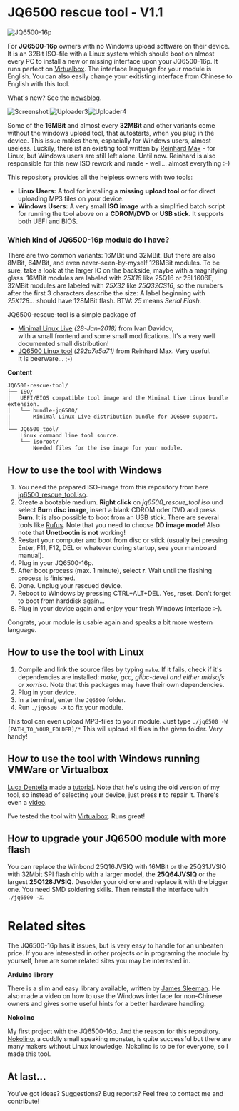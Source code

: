 # JQ6500 rescue tool - V1.1
  
![JQ6500-16p](https://www.nikolairadke.de/jq6500/mp3modul.png) 

For **JQ6500-16p** owners with no Windows upload software on their device. It is an 32Bit ISO-file with a Linux system which should boot on almost every PC to install a new or missing interface upon your JQ6500-16p. It runs perfect on [Virtualbox](https://www.virtualbox.org). The interface language for your module is English. You can also easily change your exitisting interface from Chinese to English with this tool.

What's new? See the [newsblog](https://github.com/NikolaiRadke/JQ6500-rescue-tool/tree/master/NEWS.md). 

![Screenshot](https://www.nikolairadke.de/jq6500/jq6500rescue.png)
![Uploader3](https://www.nikolairadke.de/jq6500/jq6500_uploadtool_1.png)![Uploader4](https://www.nikolairadke.de/jq6500/jq6500_uploadtool_2.png)

  
Some of the **16MBit** and almost every **32MBit** and other variants come without the windows upload tool, that autostarts, when you plug in the device. This issue makes them, espacially for Windows users, almost useless. Luckily, there ist an existing tool written by [Reinhard Max](https://m4x.de/jq6500) - for Linux, but Windows users are still left alone. Until now. Reinhard is also responsible for this new ISO rework and made - well... almost everything :-)    
  
This repository provides all the helpless owners with two tools:  
* **Linux Users:** A tool for installing a **missing upload tool** or for direct uploading MP3 files on your device.  
* **Windows Users:** A very small **ISO image** with a simplified batch script for running the tool above on a **CDROM/DVD** or **USB stick**. It supports both UEFI and BIOS.   

### Which kind of JQ6500-16p module do I have?

There are two common variants: 16MBit und 32MBit. But there are also 8MBit, 64MBit, and even never-seen-by-myself 128MBit modules. To be sure, take a look at the larger IC on the backside, maybe with a magnifying glass. 16MBit modules are labeled with *25X16* like 25Q16 or 25L1606E, 32MBit modules are labeled with *25X32* like *25Q32CS16*, so the numbers after the first 3 characters describe the size: A label beginning with *25X128...* should have 128MBit flash. BTW: *25* means *Serial Flash*.   

JQ6500-rescue-tool is a simple package of  
* [Minimal Linux Live](http://minimal.linux-bg.org/#home) *(28-Jan-2018)* from Ivan Davidov,  
  with a small frontend and some small modifications. It's a very well documented small distribution!    
* [JQ6500 Linux tool](https://m4x.de/jq6500) *(292a7e5a71)* from Reinhard Max. Very useful.  
  It is beerware... ;-)   
  
**Content**

```
JQ6500-rescue-tool/
├── ISO/
|   UEFI/BIOS compatible tool image and the Minimal Live Linux bundle extension.  
|   └── bundle-jq6500/
|       Minimal Linux Live distribution bundle for JQ6500 support.  
|
└── JQ6500_tool/
    Linux command line tool source.  
    └── isoroot/
        Needed files for the iso image for your module.  
```

## How to use the tool with Windows

1. You need the prepared ISO-image from this repository from here [jq6500_rescue_tool.iso](https://github.com/NikolaiRadke/JQ6500-rescue-tool/tree/master/ISO).  
2. Create a bootable medium. **Right click** on *jq6500_rescue_tool.iso* und select **Burn disc image**, insert a blank CDROM oder DVD and press **Burn**. It is also possible to boot from an USB stick. There are several tools like [Rufus](https://rufus.ie/). Note that you need to choose **DD image mode**! Also note that **Unetbootin** is **not** working!  
3. Restart your computer and boot from disc or stick (usually bei pressing Enter, F11, F12, DEL or whatever during startup, see your mainboard manual).
4. Plug in your JQ6500-16p.
5. After boot process (max. 1 minute), select **r**. Wait until the flashing process is finished. 
6. Done. Unplug your rescued device.
7. Reboot to Windows by pressing CTRL+ALT+DEL. Yes, reset. Don't forget to boot from harddisk again...
8. Plug in your device again and enjoy your fresh Windows interface :-).  
  
Congrats, your module is usable again and speaks a bit more western language.  

## How to use the tool with Linux

1. Compile and link the source files by typing `make`. If it fails, check if it's dependencies are installed: *make, gcc, glibc-devel and either mkisofs or xorriso*. Note that this packages may have their own dependencies.  
2. Plug in your device.
3. In a terminal, enter the `JQ6500` folder.
4. Run `./jq6500 -X` to fix your module.    
   
This tool can even upload MP3-files to your module. Just type `./jq6500 -W [PATH_TO_YOUR_FOLDER]/*` This will upload all files in the given folder. Very handy!  

## How to use the tool with Windows running VMWare or Virtualbox  
  
[Luca Dentella](https://www.lucadentella.it) made a [tutorial](http://www.lucadentella.it/en/2018/04/11/recuperiamo-un-modulo-jq6500). Note that he's using the old version of my tool, so instead of selecting your device, just press **r** to repair it. There's even a [video](https://www.youtube.com/watch?v=9h_RWsfRnY4).  
  
I've tested the tool with [Virtualbox](https://www.virtualbox.org). Runs great!  

## How to upgrade your JQ6500 module with more flash  
  
You can replace the Winbond 25Q16JVSIQ with 16MBit or the 25Q31JVSIQ with 32Mbit SPI flash chip with a larger model, the **25Q64JVSIQ** or the largest **25Q128JVSIQ**. Desolder your old one and replace it with the bigger one. You need SMD soldering skills. Then reinstall the interface with `./jq6500 -X`. 

# Related sites

The JQ6500-16p has it issues, but is very easy to handle for an unbeaten price. If you are interested in other projects or in programing the module by yourself, here are some related sites you may be interested in.  

**Arduino library**  
  
There is a slim and easy library available, written by [James Sleeman](https://github.com/sleemanj/JQ6500_Serial). He also made a video on how to use the Windows interface for non-Chinese owners and gives some useful hints for a better hardware handling.  

**Nokolino**  
  
My first project with the JQ6500-16p. And the reason for this repository. [Nokolino](https://github.com/NikolaiRadke/Nokolino_pcb), a cuddly small speaking monster, is quite successful but there are many makers without Linux knowledge. Nokolino is to be for everyone, so I made this tool.  

## At last...

You've got ideas? Suggestions? Bug reports? Feel free to contact me and contribute!
